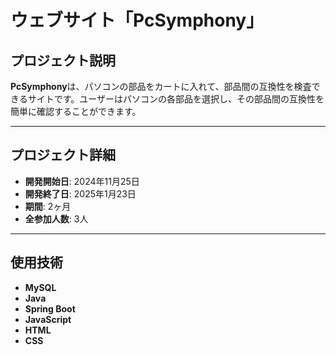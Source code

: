 # ウェブサイト「PcSymphony」

## プロジェクト説明
**PcSymphony**は、パソコンの部品をカートに入れて、部品間の互換性を検査できるサイトです。ユーザーはパソコンの各部品を選択し、その部品間の互換性を簡単に確認することができます。

---

## プロジェクト詳細

- **開発開始日**: 2024年11月25日
- **開発終了日**: 2025年1月23日
- **期間**: 2ヶ月
- **全参加人数**: 3人

---

## 使用技術

- **MySQL**
- **Java**
- **Spring Boot**
- **JavaScript**
- **HTML**
- **CSS**
